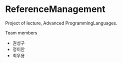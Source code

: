 # ReferenceManagement
Project of lecture, Advanced ProgrammingLanguages.

Team members
- 권성구
- 정이안
- 최우용
